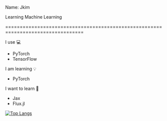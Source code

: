 
Name: Jkim

Learning Machine Learning

=================================================================================


I use 💻

- PyTorch
- TensorFlow

I am learning 💡

- PyTorch

I want to learn 🤔

- Jax
- Flux.jl

[![Top Langs](https://github-readme-stats-git-masterrstaa-rickstaa.vercel.app/api/top-langs/?username=Jkimishere)](https://github.com/anuraghazra/github-readme-stats)


